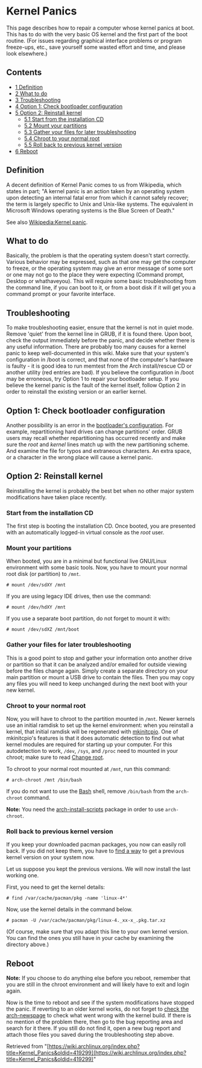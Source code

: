 # Kernel Panics

This page describes how to repair a computer whose kernel panics at boot. This has to do with the very basic OS kernel and the first part of the boot routine. (For issues regarding graphical interface problems or program freeze-ups, etc., save yourself some wasted effort and time, and please look elsewhere.)

## Contents

*   [1 Definition](#Definition)
*   [2 What to do](#What_to_do)
*   [3 Troubleshooting](#Troubleshooting)
*   [4 Option 1: Check bootloader configuration](#Option_1:_Check_bootloader_configuration)
*   [5 Option 2: Reinstall kernel](#Option_2:_Reinstall_kernel)
    *   [5.1 Start from the installation CD](#Start_from_the_installation_CD)
    *   [5.2 Mount your partitions](#Mount_your_partitions)
    *   [5.3 Gather your files for later troubleshooting](#Gather_your_files_for_later_troubleshooting)
    *   [5.4 Chroot to your normal root](#Chroot_to_your_normal_root)
    *   [5.5 Roll back to previous kernel version](#Roll_back_to_previous_kernel_version)
*   [6 Reboot](#Reboot)

## Definition

A decent definition of Kernel Panic comes to us from Wikipedia, which states in part; "A kernel panic is an action taken by an operating system upon detecting an internal fatal error from which it cannot safely recover; the term is largely specific to Unix and Unix-like systems. The equivalent in Microsoft Windows operating systems is the Blue Screen of Death."

See also [Wikipedia:Kernel panic](https://en.wikipedia.org/wiki/Kernel_panic "wikipedia:Kernel panic").

## What to do

Basically, the problem is that the operating system doesn't start correctly. Various behavior may be expressed, such as that one may get the computer to freeze, or the operating system may give an error message of some sort or one may not go to the place they were expecting (Command prompt, Desktop or whathaveyou). This will require some basic troubleshooting from the command line, if you can boot to it, or from a boot disk if it will get you a command prompt or your favorite interface.

## Troubleshooting

To make troubleshooting easier, ensure that the kernel is not in quiet mode. Remove 'quiet' from the kernel line in GRUB, if it is found there. Upon boot, check the output immediately before the panic, and decide whether there is any useful information. There are probably too many causes for a kernel panic to keep well-documented in this wiki. Make sure that your system's configuration in /boot is correct, and that none of the computer's hardware is faulty - it is good idea to run memtest from the Arch install/rescue CD or another utility (red entries are bad). If you believe the configuration in /boot may be erroneous, try Option 1 to repair your bootloader setup. If you believe the kernel panic is the fault of the kernel itself, follow Option 2 in order to reinstall the existing version or an earlier kernel.

## Option 1: Check bootloader configuration

Another possibility is an error in the [bootloader's configuration](/index.php/Boot_Loader#Configuration_files "Boot Loader"). For example, repartitioning hard drives can change partitions' order. GRUB users may recall whether repartitioning has occurred recently and make sure the _root_ and _kernel_ lines match up with the new partitioning scheme. And examine the file for typos and extraneous characters. An extra space, or a character in the wrong place will cause a kernel panic.

## Option 2: Reinstall kernel

Reinstalling the kernel is probably the best bet when no other major system modifications have taken place recently.

### Start from the installation CD

The first step is booting the installation CD. Once booted, you are presented with an automatically logged-in virtual console as the _root_ user.

### Mount your partitions

When booted, you are in a minimal but functional live GNU/Linux environment with some basic tools. Now, you have to mount your normal root disk (or partition) to `/mnt`.

```
# mount /dev/sdXY /mnt

```

If you are using legacy IDE drives, then use the command:

```
# mount /dev/hdXY /mnt

```

If you use a separate boot partition, do not forget to mount it with:

```
# mount /dev/sdXZ /mnt/boot

```

### Gather your files for later troubleshooting

This is a good point to stop and gather your information onto another drive or partition so that it can be analyzed and/or emailed for outside viewing before the files change again. Simply create a separate directory on your main partition or mount a USB drive to contain the files. Then you may copy any files you will need to keep unchanged during the next boot with your new kernel.

### Chroot to your normal root

Now, you will have to chroot to the partition mounted in `/mnt`. Newer kernels use an initial ramdisk to set up the kernel environment: when you reinstall a kernel, that initial ramdisk will be regenerated with [mkinitcpio](/index.php/Mkinitcpio "Mkinitcpio"). One of mkinitcpio's features is that it does automatic detection to find out what kernel modules are required for starting up your computer. For this autodetection to work, `/dev`, `/sys`, and `/proc` need to mounted in your chroot; make sure to read [Change root](/index.php/Change_root "Change root").

To chroot to your normal root mounted at `/mnt`, run this command:

```
# arch-chroot /mnt /bin/bash

```

If you do not want to use the [Bash](/index.php/Bash "Bash") shell, remove `/bin/bash` from the `arch-chroot` command.

**Note:** You need the [arch-install-scripts](https://www.archlinux.org/packages/?name=arch-install-scripts) package in order to use `arch-chroot`.

### Roll back to previous kernel version

If you keep your downloaded pacman packages, you now can easily roll back. If you did not keep them, you have to [find a way](/index.php/Downgrading_packages#Finding_your_older_version "Downgrading packages") to get a previous kernel version on your system now.

Let us suppose you kept the previous versions. We will now install the last working one.

First, you need to get the kernel details:

```
# find /var/cache/pacman/pkg -name 'linux-4*'

```

Now, use the kernel details in the command below.

```
# pacman -U /var/cache/pacman/pkg/linux-4._xx-x_.pkg.tar.xz

```

(Of course, make sure that you adapt this line to your own kernel version. You can find the ones you still have in your cache by examining the directory above.)

## Reboot

**Note:** If you choose to do anything else before you reboot, remember that you are still in the chroot environment and will likely have to exit and login again.

Now is the time to reboot and see if the system modifications have stopped the panic. If reverting to an older kernel works, do not forget to [check the arch-newspage](https://www.archlinux.org/news/) to check what went wrong with the kernel build. If there is no mention of the problem there, then go to the bug reporting area and search for it there. If you still do not find it, open a new bug report and attach those files you saved during the troubleshooting step above.

Retrieved from "[https://wiki.archlinux.org/index.php?title=Kernel_Panics&oldid=419299](https://wiki.archlinux.org/index.php?title=Kernel_Panics&oldid=419299)"